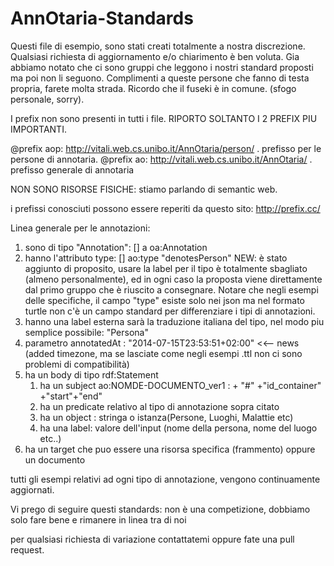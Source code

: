 AnnOtaria-Standards
===================

Questi file di esempio, sono stati creati totalmente a nostra discrezione. Qualsiasi richiesta di aggiornamento e/o chiarimento è ben voluta. Gia abbiamo notato che ci sono gruppi che leggono i nostri standard proposti ma poi non li seguono. Complimenti a queste persone che fanno di testa propria, farete molta strada. Ricordo che il fuseki è in comune.
(sfogo personale, sorry).


I prefix non sono presenti in tutti i file.
RIPORTO SOLTANTO I 2 PREFIX PIU IMPORTANTI.

@prefix aop:   <http://vitali.web.cs.unibo.it/AnnOtaria/person/> . prefisso per le persone di annotaria.
@prefix ao:    <http://vitali.web.cs.unibo.it/AnnOtaria/> . prefisso generale di annotaria

NON SONO RISORSE FISICHE: stiamo parlando di semantic web. 

i prefissi conosciuti possono essere reperiti da questo sito: 
http://prefix.cc/




Linea generale per le annotazioni:

1. sono di tipo "Annotation": [] a oa:Annotation
2. hanno l'attributo type: [] ao:type "denotesPerson" NEW: è stato aggiunto di proposito, usare la label per il tipo è   totalmente sbagliato (almeno personalmente), ed in ogni caso la proposta viene direttamente dal primo gruppo che è riuscito a consegnare. Notare che negli esempi delle specifiche, il campo "type" esiste solo nei json ma nel formato turtle non c'è un campo standard per differenziare i tipi di annotazioni.
3. hanno una label esterna sarà la traduzione italiana del tipo, nel modo piu semplice possibile: "Persona"
4. parametro annotatedAt : "2014-07-15T23:53:51+02:00" <<-- news (added timezone, ma se lasciate come negli esempi .ttl non    ci sono problemi di compatibilità)
5. ha un body di tipo rdf:Statement
   1. ha un subject ao:NOMDE-DOCUMENTO_ver1 : + "#" +"id_container" +"start"+"end"
   2. ha un predicate relativo al tipo di annotazione sopra citato
   3. ha un object : stringa o istanza(Persone, Luoghi, Malattie etc)
   4. ha una label: valore dell'input (nome della persona, nome del luogo etc..)
6. ha un target che puo essere una risorsa specifica (frammento) oppure un documento 




tutti gli esempi relativi ad ogni tipo di annotazione, vengono continuamente aggiornati. 

Vi prego di seguire questi standards: non è una competizione, dobbiamo solo fare bene e rimanere in linea tra di noi

per qualsiasi richiesta di variazione contattatemi oppure fate una pull request.



